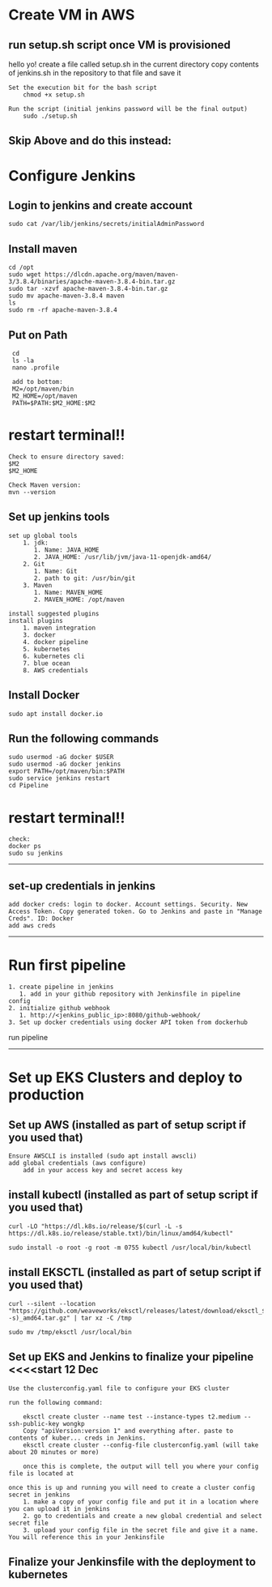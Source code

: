 # Create VM in AWS

## run setup.sh script once VM is provisioned

hello yo!
    create a file called setup.sh in the current directory
    copy contents of jenkins.sh in the repository to that file and save it
    
    Set the execution bit for the bash script
        chmod +x setup.sh
    
    Run the script (initial jenkins password will be the final output)
        sudo ./setup.sh

## Skip Above and do this instead:

# Configure Jenkins

## Login to jenkins and create account

    sudo cat /var/lib/jenkins/secrets/initialAdminPassword
    
  ## Install maven
  
    cd /opt
    sudo wget https://dlcdn.apache.org/maven/maven-3/3.8.4/binaries/apache-maven-3.8.4-bin.tar.gz
    sudo tar -xzvf apache-maven-3.8.4-bin.tar.gz
    sudo mv apache-maven-3.8.4 maven
    ls
    sudo rm -rf apache-maven-3.8.4
    
  ## Put on Path
    
     cd
     ls -la
     nano .profile
     
     add to bottom:  
     M2=/opt/maven/bin
     M2_HOME=/opt/maven
     PATH=$PATH:$M2_HOME:$M2

# restart terminal!!

    Check to ensure directory saved:
    $M2
    $M2_HOME
    
    Check Maven version:
    mvn --version
    
## Set up jenkins tools

    set up global tools
        1. jdk: 
           1. Name: JAVA_HOME
           2. JAVA_HOME: /usr/lib/jvm/java-11-openjdk-amd64/
        2. Git
           1. Name: Git
           2. path to git: /usr/bin/git
        3. Maven
           1. Name: MAVEN_HOME
           2. MAVEN_HOME: /opt/maven   
    
    install suggested plugins
    install plugins
        1. maven integration
        3. docker
        4. docker pipeline
        5. kubernetes
        6. kubernetes cli
        7. blue ocean
        8. AWS credentials
        
## Install Docker
    sudo apt install docker.io

## Run the following commands

    sudo usermod -aG docker $USER
    sudo usermod -aG docker jenkins
    export PATH=/opt/maven/bin:$PATH
    sudo service jenkins restart
    cd Pipeline

# restart terminal!!

    check: 
    docker ps
    sudo su jenkins

___

## set-up credentials in jenkins

    add docker creds: login to docker. Account settings. Security. New Access Token. Copy generated token. Go to Jenkins and paste in "Manage Creds". ID: Docker
    add aws creds

___

# Run first pipeline

    1. create pipeline in jenkins
       1. add in your github repository with Jenkinsfile in pipeline config
    2. initialize github webhook  
       1. http://<jenkins_public_ip>:8080/github-webhook/
    3. Set up docker credentials using docker API token from dockerhub

run pipeline
___
# Set up EKS Clusters and deploy to production

## Set up AWS (installed as part of setup script if you used that)

    Ensure AWSCLI is installed (sudo apt install awscli)
    add global credentials (aws configure)
        add in your access key and secret access key

## install kubectl (installed as part of setup script if you used that)

    curl -LO "https://dl.k8s.io/release/$(curl -L -s https://dl.k8s.io/release/stable.txt)/bin/linux/amd64/kubectl"

    sudo install -o root -g root -m 0755 kubectl /usr/local/bin/kubectl
    
## install EKSCTL (installed as part of setup script if you used that)

    curl --silent --location "https://github.com/weaveworks/eksctl/releases/latest/download/eksctl_$(uname -s)_amd64.tar.gz" | tar xz -C /tmp

    sudo mv /tmp/eksctl /usr/local/bin

## Set up EKS and Jenkins to finalize your pipeline <<<<start 12 Dec

    Use the clusterconfig.yaml file to configure your EKS cluster 

    run the following command:
        
        eksctl create cluster --name test --instance-types t2.medium --ssh-public-key wongkp
        Copy "apiVersion:version 1" and everything after. paste to contents of kuber... creds in Jenkins.
        eksctl create cluster --config-file clusterconfig.yaml (will take about 20 minutes or more)
        
        once this is complete, the output will tell you where your config file is located at
    
    once this is up and running you will need to create a cluster config secret in jenkins
        1. make a copy of your config file and put it in a location where you can upload it in jenkins
        2. go to credentials and create a new global credential and select secret file
        3. upload your config file in the secret file and give it a name.  You will reference this in your Jenkinsfile

## Finalize your Jenkinsfile with the deployment to kubernetes

